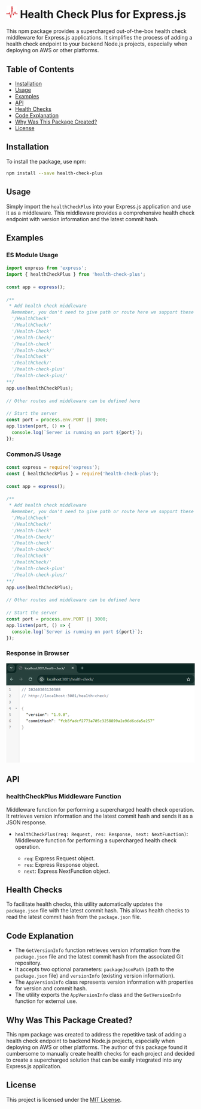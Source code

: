# <img src="./public/health-check-plus-icon.jpg" width="30px"/> Health Check Plus for Express.js

This npm package provides a supercharged out-of-the-box health check middleware for Express.js applications. It simplifies the process of adding a health check endpoint to your backend Node.js projects, especially when deploying on AWS or other platforms.

## Table of Contents

- [Installation](#installation)
- [Usage](#usage)
- [Examples](#examples)
- [API](#api)
- [Health Checks](#health-checks)
- [Code Explanation](#code-explanation)
- [Why Was This Package Created?](#why-was-this-package-created)
- [License](#license)

## Installation

To install the package, use npm:

```bash
npm install --save health-check-plus
```

## Usage

Simply import the `healthCheckPlus` into your Express.js application and use it as a middleware. This middleware provides a comprehensive health check endpoint with version information and the latest commit hash.

## Examples

### ES Module Usage

```javascript
import express from 'express';
import { healthCheckPlus } from 'health-check-plus';

const app = express();

/** 
 * Add health check middleware
  Remember, you don't need to give path or route here we support these routes out of the box, just hit any one of these:
  '/HealthCheck'
  '/HealthCheck/'
  '/Health-Check'
  '/Health-Check/'
  '/health-check'
  '/health-check/'
  '/healthCheck'
  '/healthCheck/'
  '/health-check-plus'
  '/health-check-plus/'
**/
app.use(healthCheckPlus);

// Other routes and middleware can be defined here

// Start the server
const port = process.env.PORT || 3000;
app.listen(port, () => {
  console.log(`Server is running on port ${port}`);
});
```

### CommonJS Usage

```javascript
const express = require('express');
const { healthCheckPlus } = require('health-check-plus');

const app = express();

/** 
 * Add health check middleware
  Remember, you don't need to give path or route here we support these routes out of the box, just hit any one of these:
  '/HealthCheck'
  '/HealthCheck/'
  '/Health-Check'
  '/Health-Check/'
  '/health-check'
  '/health-check/'
  '/healthCheck'
  '/healthCheck/'
  '/health-check-plus'
  '/health-check-plus/'
**/
app.use(healthCheckPlus);    

// Other routes and middleware can be defined here

// Start the server
const port = process.env.PORT || 3000;
app.listen(port, () => {
  console.log(`Server is running on port ${port}`);
});
```

### Response in Browser
<img src="./public/screen-shot.png" width="700px"/>

## API

### healthCheckPlus Middleware Function

Middleware function for performing a supercharged health check operation. It retrieves version information and the latest commit hash and sends it as a JSON response.

- `healthCheckPlus(req: Request, res: Response, next: NextFunction)`: Middleware function for performing a supercharged health check operation.

  - `req`: Express Request object.
  - `res`: Express Response object.
  - `next`: Express NextFunction object.

## Health Checks

To facilitate health checks, this utility automatically updates the `package.json` file with the latest commit hash. This allows health checks to read the latest commit hash from the `package.json` file.

## Code Explanation

- The `GetVersionInfo` function retrieves version information from the `package.json` file and the latest commit hash from the associated Git repository.
- It accepts two optional parameters: `packageJsonPath` (path to the `package.json` file) and `versionInfo` (existing version information).
- The `AppVersionInfo` class represents version information with properties for version and commit hash.
- The utility exports the `AppVersionInfo` class and the `GetVersionInfo` function for external use.

## Why Was This Package Created?

This npm package was created to address the repetitive task of adding a health check endpoint to backend Node.js projects, especially when deploying on AWS or other platforms. The author of this package found it cumbersome to manually create health checks for each project and decided to create a supercharged solution that can be easily integrated into any Express.js application.

## License

This project is licensed under the [MIT License](LICENSE).